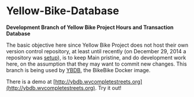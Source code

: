 # Yellow-Bike-Database

**Development Branch of Yellow Bike Project Hours and Transaction Database**

The basic objective here since Yellow Bike Project does not host their own version control repository, at least until recently (on December 29, 2014 a repository was [setup](https://github.com/nwilkes2/CommunityBikeShopDB)), is to keep Main pristine, and do development work here, on the assumption that they may want to commit new changes.  This branch is being used by [YBDB](https://github.com/fspc/ybdb), the BikeBike Docker image.

There is a demo at [http://ybdb.wvcompletestreets.org](http://ybdb.wvcompletestreets.org).  Try it out!
